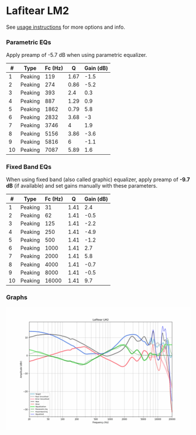 # Lafitear LM2
See [usage instructions](https://github.com/jaakkopasanen/AutoEq#usage) for more options and info.

### Parametric EQs
Apply preamp of -5.7 dB when using parametric equalizer.

|   # | Type    |   Fc (Hz) |    Q |   Gain (dB) |
|-----|---------|-----------|------|-------------|
|   1 | Peaking |       119 | 1.67 |        -1.5 |
|   2 | Peaking |       274 | 0.86 |        -5.2 |
|   3 | Peaking |       393 | 2.4  |         0.3 |
|   4 | Peaking |       887 | 1.29 |         0.9 |
|   5 | Peaking |      1862 | 0.79 |         5.8 |
|   6 | Peaking |      2832 | 3.68 |        -3   |
|   7 | Peaking |      3746 | 4    |         1.9 |
|   8 | Peaking |      5156 | 3.86 |        -3.6 |
|   9 | Peaking |      5816 | 6    |        -1.1 |
|  10 | Peaking |      7087 | 5.89 |         1.6 |

### Fixed Band EQs
When using fixed band (also called graphic) equalizer, apply preamp of **-9.7 dB** (if available) and set gains manually with these parameters.

|   # | Type    |   Fc (Hz) |    Q |   Gain (dB) |
|-----|---------|-----------|------|-------------|
|   1 | Peaking |        31 | 1.41 |         2.4 |
|   2 | Peaking |        62 | 1.41 |        -0.5 |
|   3 | Peaking |       125 | 1.41 |        -2.2 |
|   4 | Peaking |       250 | 1.41 |        -4.9 |
|   5 | Peaking |       500 | 1.41 |        -1.2 |
|   6 | Peaking |      1000 | 1.41 |         2.7 |
|   7 | Peaking |      2000 | 1.41 |         5.8 |
|   8 | Peaking |      4000 | 1.41 |        -0.7 |
|   9 | Peaking |      8000 | 1.41 |        -0.5 |
|  10 | Peaking |     16000 | 1.41 |         9.7 |

### Graphs
![](./Lafitear%20LM2.png)
